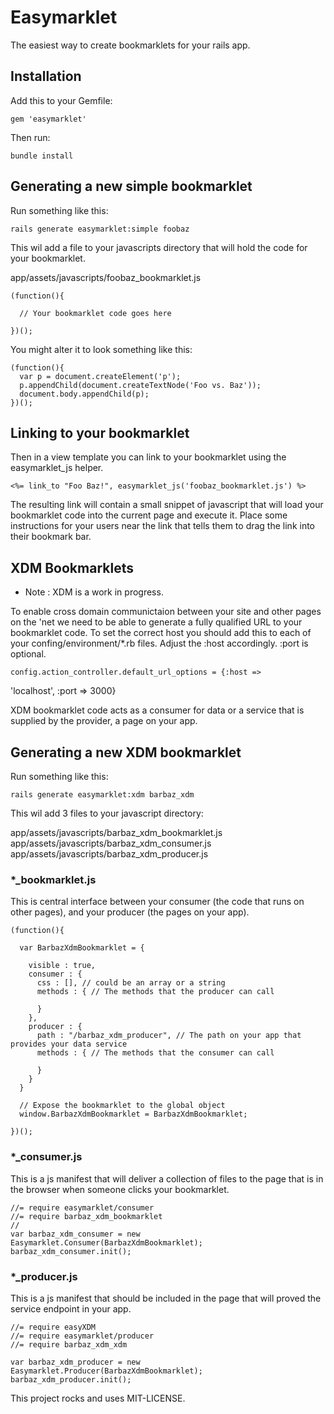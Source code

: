 Easymarklet
===================

The easiest way to create bookmarklets for your rails app.

Installation
-------------------

Add this to your Gemfile:

    gem 'easymarklet'

Then run:

    bundle install


Generating a new simple bookmarklet
---------------------------------

Run something like this:

    rails generate easymarklet:simple foobaz

This wil add a file to your javascripts directory that will hold the code for your bookmarklet.  

app/assets/javascripts/foobaz_bookmarklet.js

    (function(){
    
      // Your bookmarklet code goes here

    })();

You might alter it to look something like this:

    (function(){
      var p = document.createElement('p');
      p.appendChild(document.createTextNode('Foo vs. Baz'));
      document.body.appendChild(p);
    })();


Linking to your bookmarklet
---------------------------------

Then in a view template you can link to your bookmarklet using the
easymarklet_js helper.

    <%= link_to "Foo Baz!", easymarklet_js('foobaz_bookmarklet.js') %>

The resulting link will contain a small snippet of javascript that will
load your bookmarklet code into the current page and execute it.  Place
some instructions for your users near the link that tells them to drag
the link into their bookmark bar.  



XDM Bookmarklets
----------------------------------

* Note : XDM is a work in progress.

To enable cross domain communictaion between your site and other pages on the 'net we need to be able to generate a fully qualified URL to your bookmarklet code.  To set the correct host you should add this to each of your confing/environment/*.rb files.  Adjust the :host accordingly. :port is optional.

    config.action_controller.default_url_options = {:host =>
'localhost', :port => 3000}

XDM bookmarklet code acts as a consumer for data or a service that is
supplied by the provider, a page on your app.  

Generating a new XDM bookmarklet
---------------------------------

Run something like this:

    rails generate easymarklet:xdm barbaz_xdm

This wil add 3 files to your javascript directory:  

app/assets/javascripts/barbaz_xdm_bookmarklet.js
app/assets/javascripts/barbaz_xdm_consumer.js
app/assets/javascripts/barbaz_xdm_producer.js

### *_bookmarklet.js

This is central interface between your consumer (the code that runs
on other pages), and your producer (the pages on your app).

    (function(){
      
      var BarbazXdmBookmarklet = {

        visible : true,
        consumer : {
          css : [], // could be an array or a string
          methods : { // The methods that the producer can call
          
          }
        },
        producer : {
          path : "/barbaz_xdm_producer", // The path on your app that provides your data service
          methods : { // The methods that the consumer can call
          
          }
        }
      }
      
      // Expose the bookmarklet to the global object
      window.BarbazXdmBookmarklet = BarbazXdmBookmarklet;

    })();

### *_consumer.js

This is a js manifest that will deliver a collection of files to the
page that is in the browser when someone clicks your bookmarklet.

    //= require easymarklet/consumer
    //= require barbaz_xdm_bookmarklet
    //
    var barbaz_xdm_consumer = new Easymarklet.Consumer(BarbazXdmBookmarklet);
    barbaz_xdm_consumer.init();

### *_producer.js

This is a js manifest that should be included in the page that will
proved the service endpoint in your app.

    //= require easyXDM
    //= require easymarklet/producer
    //= require barbaz_xdm_xdm
    
    var barbaz_xdm_producer = new Easymarklet.Producer(BarbazXdmBookmarklet);
    barbaz_xdm_producer.init();






This project rocks and uses MIT-LICENSE.
